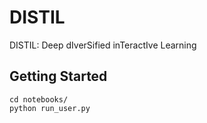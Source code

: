 # DISTIL
DISTIL: Deep dIverSified inTeractIve Learning  
## Getting Started
```
cd notebooks/
python run_user.py
```
